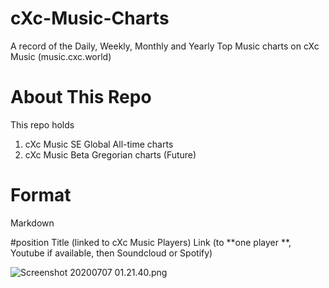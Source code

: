 # cXc-Music-Charts
A record of the Daily, Weekly, Monthly and Yearly Top Music charts on cXc Music (music.cxc.world)

# About This Repo
This repo holds 
1. cXc Music SE Global All-time charts
2. cXc Music Beta Gregorian charts (Future)

# Format
Markdown
 
\#position
Title (linked to cXc Music Players)
Link (to **one player **, Youtube if available, then Soundcloud or Spotify)



![Screenshot 20200707 01.21.40.png](https://files.peakd.com/file/peakd-hive/currentxchange/y0BN1O8R-Screenshot202020-07-072001.21.40.png)
 
<!--stackedit_data:
eyJoaXN0b3J5IjpbLTk5NDQwMDk0MSwxNjQ1MjkzMzI0XX0=
-->